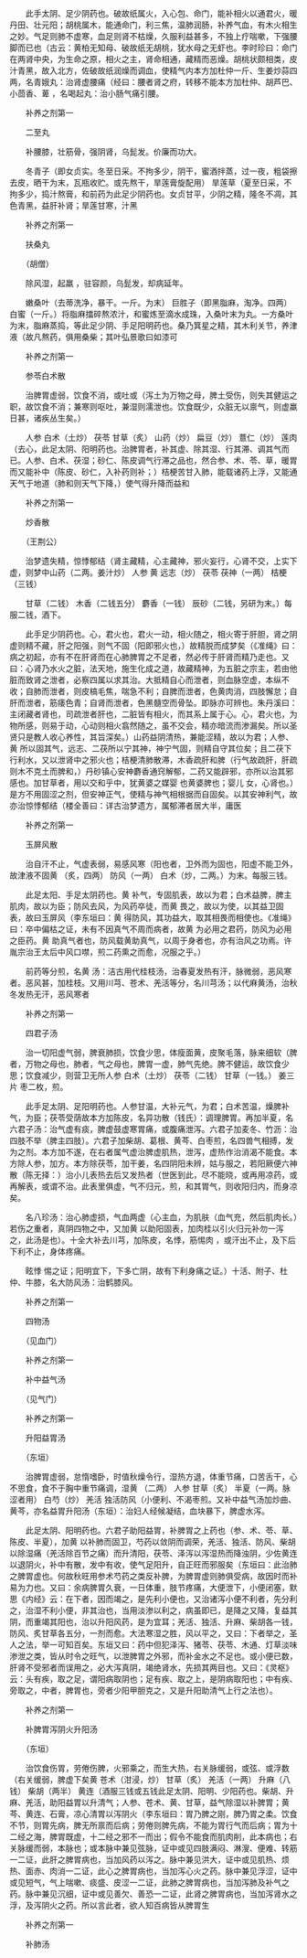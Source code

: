<!-- { "loadSidebar": true } -->
　　此手太阴、足少阴药也。破故纸属火，入心包、命门，能补相火以通君火，暖丹田、壮元阳；胡桃属木，能通命门，利三焦，温肺润肠，补养气血，有木火相生之妙。气足则肺不虚寒，血足则肾不枯燥，久服利益甚多，不独上疗喘嗽，下强腰脚而已也（古云：黄柏无知母、破故纸无胡桃，犹水母之无虾也。李时珍曰：命门在两肾中央，为生命之原，相火之主，肾命相通，藏精而恶燥。胡桃状颇相类，皮汁青黑，故入北方，佐破故纸润燥而调血，使精气内本方加杜仲一斤、生姜炒蒜四两，名青娥丸：治肾虚腰痛（经曰：腰者肾之府，转移不能本方加杜仲、胡芦巴、小茴香、萆 ，名喝起丸：治小肠气痛引腰。

　　补养之剂第一

　　二至丸

　　补腰膝，壮筋骨，强阴肾，乌髭发。价廉而功大。

　　冬青子（即女贞实。冬至日采。不拘多少，阴干，蜜酒拌蒸，过一夜，粗袋擦去皮，晒干为末，瓦瓶收贮。或先熬干，旱莲膏旋配用） 旱莲草（夏至日采，不拘多少，捣汁熬膏，和前药为此足少阴药也。女贞甘平，少阴之精，隆冬不凋，其色青黑，益肝补肾；旱莲甘寒，汁黑

　　补养之剂第一

　　扶桑丸

　　（胡僧）

　　除风湿，起羸 ，驻容颜，乌髭发，却病延年。

　　嫩桑叶（去蒂洗净，暴干。一斤。为末） 巨胜子（即黑脂麻，淘净。四两） 白蜜（一斤。）将脂麻擂碎熬浓汁，和蜜炼至滴水成珠，入桑叶末为丸。一方桑叶为末，脂麻蒸捣，等此足少阴、手足阳明药也。桑乃箕星之精，其木利关节，养津液（故凡熬药，俱用桑柴；其叶弘景歌曰如漆可

　　补养之剂第一

　　参苓白术散

　　治脾胃虚弱，饮食不消，或吐或（泻土为万物之母，脾土受伤，则失其健运之职，故饮食不消；兼寒则呕吐，兼湿则濡泄也。饮食既少，众脏无以禀气，则虚羸日甚，诸疾丛生矣。）

　　人参 白术（土炒） 茯苓 甘草（炙） 山药（炒） 扁豆（炒） 薏仁（炒） 莲肉（去心，此足太阴、阳明药也。治脾胃者，补其虚、除其湿、行其滞、调其气而已。人参、白术、茯湿；砂仁、陈皮调气行滞之品也，然合参、术、苓、草，暖胃而又能补中（陈皮、砂仁，入补药则补；）桔梗苦甘入肺，能载诸药上浮，又能通天气于地道（肺和则天气下降，）使气得升降而益和

　　补养之剂第一

　　炒香散

　　（王荆公）

　　治梦遗失精，惊悸郁结（肾主藏精，心主藏神，邪火妄行，心肾不交，上实下虚，则梦中山药（二两。姜汁炒） 人参 黄 远志（炒） 茯苓 茯神（一两） 桔梗（三钱）

　　甘草（二钱） 木香（二钱五分） 麝香（一钱） 辰砂（二钱，另研为末。）每服二钱，酒下。

　　此手足少阴药也。心，君火也，君火一动，相火随之，相火寄于肝胆，肾之阴虚则精不藏，肝之阳强，则气不固（阳即邪火也，）故精脱而成梦矣（《准绳》曰：病之初起，亦有不在肝肾而在心肺脾胃之不足者，然必传于肝肾而精乃走也。又曰：心肾乃水火之脏，法天地，施生化成之道，故藏精神，为五脏之宗主，若由他脏而致肾之泄者，必察四属以求其治。大抵精自心而泄者，则血脉空虚，本纵不收；自肺而泄者，则皮槁毛焦，喘急不利；自脾而泄者，色黄肉消，四肢懈怠；自肝而泄者，筋痿色青；自肾而泄者，色黑髓空而骨坠。即脉亦可辨也。朱丹溪曰：主闭藏者肾也，司疏泄者肝也，二脏皆有相火，而其系上属于心。心，君火也，为物所感，则易于动，心动则相火翕然随之，虽不交会，精亦暗流而渗漏矣。所以圣贤只是教人收心养性，其旨深矣。）山药益阴清热，兼能涩精，故以为君；人参、黄 所以固其气，远志、二茯所以宁其神，神宁气固，则精自守其位矣；且二茯下行利水，又以泄肾中之邪火也；桔梗清肺散滞，木香疏肝和脾（行气故疏肝，肝疏则木不克土而脾和，）丹砂镇心安神麝香通窍解郁，二药又能辟邪，亦所以治其邪感也。加甘草者，用以交和乎中，犹黄婆之媒婴 也黄婆脾也；婴儿 女，心肾也。）是方不用固涩之剂，但安神正气，使精与神气相根据而自固矣。以其安神利气，故亦治惊悸郁结（楼全善曰：详古治梦遗方，属郁滞者居大半，庸医

　　补养之剂第一

　　玉屏风散

　　治自汗不止，气虚表弱，易感风寒（阳也者，卫外而为固也，阳虚不能卫外，故津液不固黄 （炙，四两） 防风（一两） 白术（炒，二两。）为末。每服三钱。

　　此足太阳、手足太阴药也。黄 补气，专固肌表，故以为君；白术益脾，脾主肌肉，故以为臣；防风去风，为风药卒徒，而黄 畏之，故以为使，以其益卫固表，故曰玉屏风（李东垣曰：黄 得防风，其功益大，取其相畏而相使也。《准绳》曰：卒中偏枯之证，未有不因真气不周而病者，故黄 为必用之君药，防风为必用之臣药。黄 助真气者也，防风载黄助真气，以周于身者也，亦有治风之功焉。许胤宗治王太后中风口噤，煎二药熏之而愈，况服之乎。）

　　前药等分煎，名黄 汤：洁古用代桂枝汤，治春夏发热有汗，脉微弱，恶风寒者。恶风甚，加桂枝。又用川芎、苍术、羌活等分，名川芎汤；以代麻黄汤，治秋冬发热无汗，恶风寒者

　　补养之剂第一

　　四君子汤

　　治一切阳虚气弱，脾衰肺损，饮食少思，体瘦面黄，皮聚毛落，脉来细软（脾者，万物之母也，肺者，气之母也，脾胃一虚，肺气先绝。脾不健运，故饮食少思；饮食减少，则营卫无所人参 白术（土炒） 茯苓（二钱） 甘草（一钱。） 姜三片 枣二枚，煎。

　　此手足太阴、足阳明药也。人参甘温，大补元气，为君；白术苦温，燥脾补气，为臣；茯苓受荫故本方加陈皮，名异功散（钱氏）：调理脾胃。再加半夏，名六君子汤：治气虚有痰，脾虚鼓虚寒胃痛，或腹痛泄泻。六君子加麦冬、竹沥：治四肢不举（脾主四肢）。六君子加柴胡、葛根、黄芩、白枣煎，名四兽气相搏，发为之剂。本方加不遂，在右者属气虚治脾虚肌热，泄泻，虚热作治消渴不能食。本方除人参，加方。本方除茯苓，加干姜，名四阴阳未辨，姑与服之，若阳厥便六神散（陈无择：）治小儿表热去后又发热者（世医到此，尽不能晓，或再用凉药，或再解表，或谓不治。此表里俱虚，气不归元，煎，和其胃气，则收阳归内，而身凉矣。

　　名八珍汤：治心肺虚损，气血两虚（心主血，为肌肤（血气充，然后肌肉长。）若伤之重者，真阴四物之中，又加黄 以助阳固表，加肉桂以引火归元补勿一泻之，此汤是也）。十全大补去川芎，加陈皮，名悸，筋惕肉 ，或汗出不止，及下后下利不止，身体疼痛。

　　眩悸 惕之证；阳明宜下，下多亡阴，故有下利身痛之证。）十活、附子、杜仲、牛膝，名大防风汤：治鹤膝风。

　　补养之剂第一

　　四物汤

　　（见血门）

　　补养之剂第一

　　补中益气汤

　　（见气门）

　　补养之剂第一

　　升阳益胃汤

　　（东垣）

　　治脾胃虚弱，怠惰嗜卧，时值秋燥令行，湿热方退，体重节痛，口苦舌干，心不思食，食不于胸中重节痛调，湿黄 （二两） 人参 甘草（炙） 半夏（一两。脉涩者用） 白芍（炒） 羌活 独活防风（小便利、不渴枣煎。又补中益气汤加炒曲、黄芩，亦名益胃升阳汤（东垣）：治妇人经候凝结，血块暴下，脾虚水泻。

　　此足太阴、阳明药也。六君子助阳益胃，补脾胃之上药也（参、术、苓、草、陈皮、半夏），加黄 以补肺而固卫，芍药以敛阴而调荣，羌活、独活、防风、柴胡以除湿痛（羌活除百节之痛）而升清阳，茯苓、泽泻以泻湿热而降浊阴，少佐黄连以退阴火，补中有散，发中有收，使气足阳升，自正旺而邪服矣（东垣曰：此治肺之脾胃虚也。何故秋旺用参术芍药之类反补脾，为脾胃虚则肺俱受病，故因时而补易为力也。又曰：余病脾胃久衰，一日体重，肢节疼痛，大便泄下，小便闭塞，默思《内经》云：在下者，因而竭之，是先利小便也，又治诸泻小便不利者，先分利之，治湿不利小便，非其治也，当用淡渗以利之，病虽即已，是降之又降，复益其阴，而重竭其阳也，治以升阳风药，是为宜耳；羌活、独活、升麻、柴胡各一钱，防风、炙甘草各五分，一剂而愈。大法寒湿之胜，风以平之，又曰：下者举之，圣人之法，举一可知百矣。东垣又曰：药中但犯泽泻、猪苓、茯苓、木通、灯草淡味渗泄之类，皆从时令之旺气，以泄脾胃之外邪，而补金水之不足也。或小便已数，肝肾不受邪者而误用之，必大泻真阴，竭绝肾水，先损其两目也。又曰：《灵枢》云：头有疾，取之足，谓阳病取阴也；足有疾、取之上，是阴病取阳也；中有疾、旁取之，中者，脾胃也，旁者少阳甲胆克之，又是升阳助清气上行之法也）。

　　补养之剂第一

　　补脾胃泻阴火升阳汤

　　（东垣）

　　治饮食伤胃，劳倦伤脾，火邪乘之，而生大热，右关脉缓弱，或弦、或浮数（右关缓弱，脾虚下矣黄 苍术（泔浸，炒） 甘草（炙） 羌活（一两） 升麻（八钱） 柴胡（两半） 黄连（酒服三钱或五钱此足太阴、阳明、少阳药也。柴胡、升麻、羌活，助阳益胃以升清气；人参、苍术、黄、甘草，益气除湿以补脾胃；黄芩、黄连、石膏，凉心清胃以泻阴火（李东垣曰：胃乃脾之刚，脾乃胃之柔。饮食不节，则胃先病，脾无所禀而后病；劳倦则脾先病，不能为胃行气而后病；胃为十二经之海，脾胃既虚，十二经之邪不一而出；假令不能食而肌肉削，此本病也；右关脉缓而弱，本脉也；或本脉中兼见弦脉，证中或见四肢满闷、淋溲、便难、转筋一二证，此肝之脾胃病也，当加风药以泻之。脉中兼见洪大，证中或见肌热、烦热、面赤、肉消一二证，此心之脾胃病也，当加泻心火之药。脉中兼见浮涩，证中或见短气，气上喘嗽、痰盛、皮涩一二证，此肺之脾胃病也，当加泻肺及补气之药。脉中兼见沉细，证中或见善欠、善恐一二证，此肾之脾胃病也，当加泻肾水之浮，及泻阴火之药。所以言此者，欲人知百病皆从脾胃生

　　补养之剂第一

　　补肺汤

